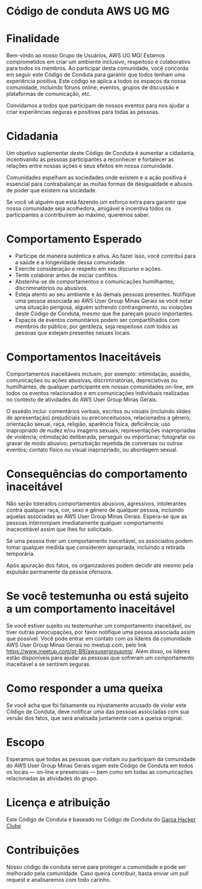 # Código de conduta AWS UG MG

# Finalidade

Bem-vindo ao nosso Grupo de Usuários, AWS UG MG! Estamos comprometidos em criar um ambiente inclusivo, respeitoso e colaborativo para todos os membros. Ao participar desta comunidade, você concorda em seguir este Código de Conduta para garantir que todos tenham uma experiência positiva. Este código se aplica a todos os espaços da nossa comunidade, incluindo fóruns online, eventos, grupos de discussão e plataformas de comunicação, etc.

Convidamos a todos que participam de nossos eventos para nos ajudar a criar experiências seguras e positivas para todas as pessoas. 

# Cidadania

Um objetivo suplementar deste Código de Conduta é aumentar a cidadania, incentivando as pessoas participantes a reconhecer e fortalecer as relações entre nossas ações e seus efeitos em nossa comunidade.

Comunidades espelham as sociedades onde existem e a ação positiva é essencial para contrabalançar as muitas formas de desigualdade e abusos de poder que existem na sociedade.

Se você vê alguém que está fazendo um esforço extra para garantir que nossa comunidade seja acolhedora, amigável e incentiva todos os participantes a contribuírem ao máximo, queremos saber. 

# Comportamento Esperado

- Participe de maneira autêntica e ativa. Ao fazer isso, você contribui para a saúde e a longevidade dessa comunidade.
- Exercite consideração e respeito em seu discurso e ações.
- Tente colaborar antes de iniciar conflitos.
- Abstenha-se de comportamentos e comunicações humilhantes, discriminatórios ou abusivos.
- Esteja atento ao seu ambiente e às demais pessoas presentes. Notifique uma pessoa associada ao AWS User Group Minas Gerais se você notar uma situação perigosa, alguém sofrendo contrangimento, ou violações deste Código de Conduta, mesmo que lhe pareçam pouco importantes.
- Espaços de eventos comunitários podem ser compartilhados com membros do público; por gentileza, seja respeitoso com todos as pessoas que estejam presentes nesses locais.

# Comportamentos Inaceitáveis

Comportamentos inaceitáveis incluem, por exemplo: intimidação, assédio, comunicações ou ações abusivas, discriminatórias, depreciativas ou humilhantes, de qualquer participante em nossas comunidades on-line, em todos os eventos relacionados e em comunicações individuais realizadas no contexto de atividades do AWS User Group Minas Gerais.

O assédio inclui: comentários verbais, escritos ou visuais (incluindo slides de apresentação) prejudiciais ou preconceituosos, relacionados a gênero, orientação sexual, raça, religião, aparência física, deficiência; uso inapropriado de nudez e/ou imagens sexuais; representações inapropriadas de violência; intimidação deliberada, perseguir ou importunar; fotografar ou gravar de modo abusivo; perturbação repetida de conversas ou outros eventos; contato físico ou visual inapropriado, ou abordagem sexual. 

# Consequências do comportamento inaceitável

Não serão tolerados comportamentos abusivos, agressivos, intolerantes contra qualquer raça, cor, sexo e gênero de qualquer pessoa, incluindo aquelas associadas ao AWS User Group Minas Gerais. Espera-se que as pessoas interrompam imediatamente qualquer comportamento inaceceitável assim que lhes for solicitado.

Se uma pessoa tiver um comportamento inaceitável, os associados podem tomar qualquer medida que considerem apropriada, incluindo a retirada temporária.

Após apuração dos fatos, os organizadores podem decidir até mesmo pela expulsão permanente da pessoa ofensora. 

# Se você testemunha ou está sujeito a um comportamento inaceitável

Se você estiver sujeito ou testemunhar um comportamento inaceitável, ou tiver outras preocupações, por favor notifique uma pessoa associada assim que possível. Você pode entrar em contato com os líderes da comunidade AWS User Group Minas Gerais no meetup.com, pelo link https://www.meetup.com/pt-BR/awsusergroupmg/. Além disso, os líderes estão disponíveis para ajudar as pessoas que sofreram um comportamento inaceitável a se sentirem seguras. 

# Como responder a uma queixa

Se você acha que foi falsamente ou injustamente acusado de violar este Código de Conduta, deve notificar uma das pessoas associadas com sua versão dos fatos, que será analisada juntamente com a queixa original. 

# Escopo

Esperamos que todas as pessoas que visitam ou participam da comunidade do AWS User Group Minas Gerais sigam este Código de Conduta em todos os locais — on-line e presenciais — bem como em todas as comunicações relacionadas às atividades do grupo. 

# Licença e atribuição

Este Código de Conduta é baseado no Código de Conduta do [Garoa Hacker Clube](https://garoa.net.br/wiki/C%C3%B3digo_de_Conduta_Completo)

# Contribuições

Nosso código de conduta serve para proteger a comunidade e pode ser melhorado pela comunidade. Caso queira contribuir, basta enviar um pull request e analisaremos com todo carinho.
